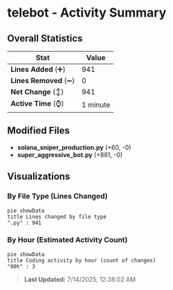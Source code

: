 # telebot - Activity Summary 

## Overall Statistics

| Stat                   | Value                                                             |
| ---------------------- | ----------------------------------------------------------------- |
| **Lines Added** (➕)   | 941                                          |
| **Lines Removed** (➖) | 0                                        |
| **Net Change** (↕)    | 941                |
| **Active Time** (⌚)   | 1 minute |


## Modified Files
- **solana_sniper_production.py** (+60, -0)
- **super_aggressive_bot.py** (+881, -0)

## Visualizations

### By File Type (Lines Changed)

```mermaid
pie showData
title Lines changed by file type
".py" : 941
```

### By Hour (Estimated Activity Count)

```mermaid
pie showData
title Coding activity by hour (count of changes)
"00h" : 3
```


> **Last Updated:** 7/14/2025, 12:38:02 AM